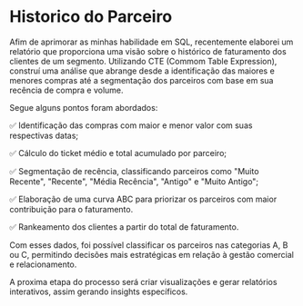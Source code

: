 # Historico do Parceiro


Afim de aprimorar as minhas habilidade em SQL, recentemente elaborei um relatório que proporciona uma visão sobre o histórico de faturamento dos clientes de um segmento. Utilizando CTE (Commom Table Expression), construí uma análise que abrange desde a identificação das maiores e menores compras até a segmentação dos parceiros com base em sua recência de compra e volume.

Segue alguns pontos foram abordados:

✅ Identificação das compras com maior e menor valor com suas respectivas datas;

✅ Cálculo do ticket médio e total acumulado por parceiro;

✅ Segmentação de recência, classificando parceiros como "Muito Recente", "Recente", "Média Recência", "Antigo" e "Muito Antigo";

✅ Elaboração de uma curva ABC para priorizar os parceiros com maior contribuição para o faturamento.

✅ Rankeamento dos clientes a partir do total de faturamento.

Com esses dados, foi possível classificar os parceiros nas categorias A, B ou C, permitindo decisões mais estratégicas em relação à gestão comercial e relacionamento.

A proxima etapa do processo será criar visualizações e gerar relatórios interativos, assim gerando insights específicos.